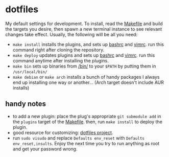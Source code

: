 # dotfiles
My default settings for development. To install, read the [Makefile](/Makefile) and build the
targets you desire, then spawn a new terminal instance to see relevant changes take
effect. Usually, the following will be all you need:

- `make install` installs the plugins, and sets up [bashrc](/bashrc) and [vimrc](/vimrc). run this command right after cloning the repository.
- `make deploy` updates plugins and sets up [bashrc](/bashrc) and [vimrc](/vimrc). run this command anytime after installing the plugins.
- `make bin` sets up binaries from [/bin/](/bin) to your `$PATH` by putting them in `/usr/local/bin/`
- `make debian` or `make arch` installs a bunch of handy packages I always end up installing one way or another... (Arch target doesn't include AUR installs)

## handy notes
- to add a new plugin: place the plug's appropriate `git submodule add` in the `plugins` target of
  the [Makefile](/Makefile). then, run `make install` to deploy the plugin.
- good resource for customizing: [dotfiles project](https://dotfiles.github.io/).
- run `sudo visudo` and replace
`Defaults env_reset` with `Defaults env_reset,insults`. Enjoy the next time you
try to run anything as root and get your password wrong.
